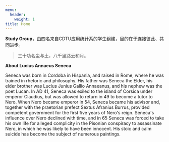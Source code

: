 ```yaml
---
menu:
  header:
    weight: 1
title: Home
---
```


**Study Group**，由四名来自CDTU应用统计系的学生组建，目的在于连接彼此、共同进步。

<div class="quote-right">

> 三十功名尘与土，八千里路云和月。

</div>

**About Lucius Annaeus Seneca**  

Seneca was born in Cordoba in Hispania, and raised in Rome, where he was trained in rhetoric and philosophy. His father was Seneca the Elder, his elder brother was Lucius Junius Gallio Annaeanus, and his nephew was the poet Lucan. In AD 41, Seneca was exiled to the island of Corsica under emperor Claudius, but was allowed to return in 49 to become a tutor to Nero. When Nero became emperor in 54, Seneca became his advisor and, together with the praetorian prefect Sextus Afranius Burrus, provided competent government for the first five years of Nero's reign. Seneca's influence over Nero declined with time, and in 65 Seneca was forced to take his own life for alleged complicity in the Pisonian conspiracy to assassinate Nero, in which he was likely to have been innocent. His stoic and calm suicide has become the subject of numerous paintings.
